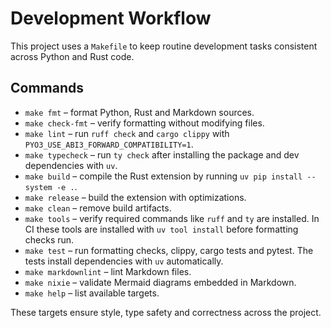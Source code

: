 # Development Workflow

This project uses a `Makefile` to keep routine development tasks consistent
across Python and Rust code.

## Commands

- `make fmt` – format Python, Rust and Markdown sources.
- `make check-fmt` – verify formatting without modifying files.
- `make lint` – run `ruff check` and `cargo clippy` with
  `PYO3_USE_ABI3_FORWARD_COMPATIBILITY=1`.
- `make typecheck` – run `ty check` after installing the package and dev
  dependencies with `uv`.
- `make build` – compile the Rust extension by running
  `uv pip install --system -e .`.
- `make release` – build the extension with optimizations.
- `make clean` – remove build artifacts.
- `make tools` – verify required commands like `ruff` and `ty` are installed. In
  CI these tools are installed with `uv tool install` before formatting checks
  run.
- `make test` – run formatting checks, clippy, cargo tests and pytest. The tests
  install dependencies with `uv` automatically.
- `make markdownlint` – lint Markdown files.
- `make nixie` – validate Mermaid diagrams embedded in Markdown.
- `make help` – list available targets.

These targets ensure style, type safety and correctness across the project.
